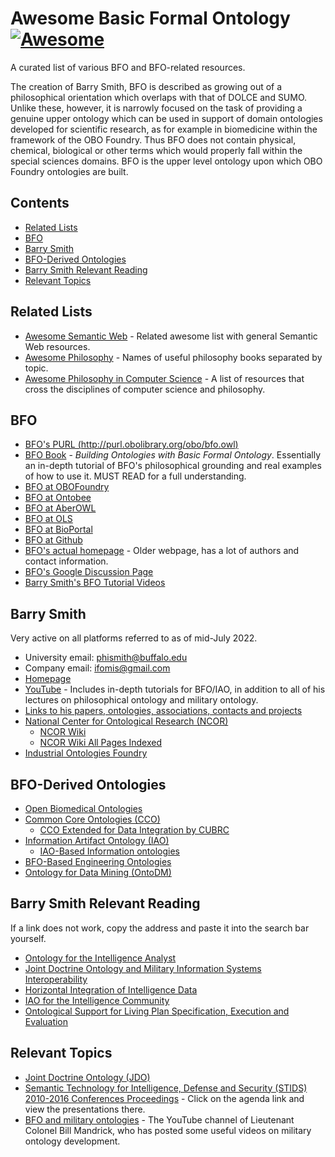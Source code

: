 
# Awesome Basic Formal Ontology [![Awesome](https://cdn.rawgit.com/sindresorhus/awesome/d7305f38d29fed78fa85652e3a63e154dd8e8829/media/badge.svg)](https://github.com/sindresorhus/awesome)

A curated list of various BFO and BFO-related resources.

The creation of Barry Smith, BFO is described as growing out of a philosophical orientation which overlaps with that of DOLCE and SUMO. Unlike these, however, it is narrowly focused on the task of providing a genuine upper ontology which can be used in support of domain ontologies developed for scientific research, as for example in biomedicine within the framework of the OBO Foundry. Thus BFO does not contain physical, chemical, biological or other terms which would properly fall within the special sciences domains. BFO is the upper level ontology upon which OBO Foundry ontologies are built.

## Contents

- [Related Lists](#related-lists)
- [BFO](#bfo)
- [Barry Smith](#barry-smith)
- [BFO-Derived Ontologies](#bfo-derived-ontologies)
- [Barry Smith Relevant Reading](#barry-smith-relevant-reading)
- [Relevant Topics](#relevant-topics)

## Related Lists
- [Awesome Semantic Web](https://github.com/PR0CK0/awesome-semantic-web) - Related awesome list with general Semantic Web resources.
- [Awesome Philosophy](https://github.com/HussainAther/awesome-philosophy) - Names of useful philosophy books separated by topic.
- [Awesome Philosophy in Computer Science](https://github.com/glennstreet/awesome-philosophy-compsci) - A list of resources that cross the disciplines of computer science and philosophy.

## BFO
- [BFO's PURL (http://purl.obolibrary.org/obo/bfo.owl)](http://purl.obolibrary.org/obo/bfo.owl)
- [BFO Book](https://www.biblio.com/search.php?stage=1&author=barry+smith&title=building+ontologies+with+basic+formal+ontology) - *Building Ontologies with Basic Formal Ontology*. Essentially an in-depth tutorial of BFO's philosophical grounding and real examples of how to use it. MUST READ for a full understanding.
- [BFO at OBOFoundry](https://obofoundry.org/ontology/bfo.html)
- [BFO at Ontobee](https://ontobee.org/ontology/bfo)
- [BFO at AberOWL](http://aber-owl.net/ontology/BFO/#/)
- [BFO at OLS](https://www.ebi.ac.uk/ols/ontologies/bfo)
- [BFO at BioPortal](https://bioportal.bioontology.org/ontologies/BFO?p=classes)
- [BFO at Github](https://github.com/orgs/BFO-ontology/repositories)
- [BFO's actual homepage](http://basic-formal-ontology.org/) - Older webpage, has a lot of authors and contact information.
- [BFO's Google Discussion Page](https://groups.google.com/g/bfo-discuss)
- [Barry Smith's BFO Tutorial Videos](https://www.youtube.com/c/BarrySmithOntology/playlists)

## Barry Smith
Very active on all platforms referred to as of mid-July 2022.
- University email: phismith@buffalo.edu
- Company email: ifomis@gmail.com
- [Homepage](http://ontology.buffalo.edu/)
- [YouTube](https://www.youtube.com/c/BarrySmithOntology/playlists) - Includes in-depth tutorials for BFO/IAO, in addition to all of his lectures on philosophical ontology and military ontology.
- [Links to his papers, ontologies, associations, contacts and projects](http://ontology.buffalo.edu/smith/)
- [National Center for Ontological Research (NCOR)](http://ncor.us/)
  - [NCOR Wiki](http://ncorwiki.buffalo.edu/index.php/Main_Page)
  - [NCOR Wiki All Pages Indexed](http://ncorwiki.buffalo.edu/index.php/Special:AllPages)
- [Industrial Ontologies Foundry](https://www.industrialontologies.org/helpful-materials-on-ontologies/)

## BFO-Derived Ontologies
- [Open Biomedical Ontologies](https://obofoundry.org/)
- [Common Core Ontologies (CCO)](https://github.com/CommonCoreOntology/CommonCoreOntologies)
  - [CCO Extended for Data Integration by CUBRC](https://cubrc.org/index.php/data-science-and-information-fusion/ontology)
- [Information Artifact Ontology (IAO)](https://obofoundry.org/ontology/iao.html)
  - [IAO-Based Information ontologies](http://ncorwiki.buffalo.edu/index.php/BFO-Based_Data_and_Information_Ontologies)
- [BFO-Based Engineering Ontologies](http://ncorwiki.buffalo.edu/index.php/BFO-Based_Engineering_Ontologies)
- [Ontology for Data Mining (OntoDM)](https://kt.ijs.si/panovp/OntoDM/)

## Barry Smith Relevant Reading
If a link does not work, copy the address and paste it into the search bar yourself.
- [Ontology for the Intelligence Analyst](http://ontology.buffalo.edu/smith/articles/Crosstalk-Nov2012.pdf)
- [Joint Doctrine Ontology and Military Information Systems Interoperability](http://ncor.buffalo.edu/2015/STIDS-JDO.pdf)
- [Horizontal Integration of Intelligence Data](http://ontology.buffalo.edu/smith/articles/Horizontal-integration.pdf)
- [IAO for the Intelligence Community](http://ontology.buffalo.edu/smith/articles/STIDS-2013.pdf)
- [Ontological Support for Living Plan Specification, Execution and Evaluation](http://ontology.buffalo.edu/smith/articles/planning-stids-2014.pdf)

## Relevant Topics
- [Joint Doctrine Ontology (JDO)](http://ncorwiki.buffalo.edu/index.php/Joint_Doctrine_Ontology)
- [Semantic Technology for Intelligence, Defense and Security (STIDS) 2010-2016 Conferences Proceedings](http://stids.c4i.gmu.edu/index.php) - Click on the agenda link and view the presentations there.
- [BFO and military ontologies](https://www.youtube.com/user/bmandrick/videos) - The YouTube channel of Lieutenant Colonel Bill Mandrick, who has posted some useful videos on military ontology development.
